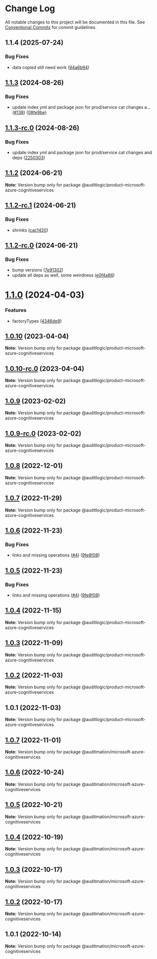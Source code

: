 # Change Log

All notable changes to this project will be documented in this file.
See [Conventional Commits](https://conventionalcommits.org) for commit guidelines.

## 1.1.4 (2025-07-24)


### Bug Fixes

* data copied still need work ([94a6b94](https://github.com/zerobias-org/product/commit/94a6b942fb0516367548599d739529536132755a))





## [1.1.3](https://github.com/auditlogic/product/compare/@auditlogic/product-microsoft-azure-cognitiveservices@1.1.2...@auditlogic/product-microsoft-azure-cognitiveservices@1.1.3) (2024-08-26)


### Bug Fixes

* update index yml and package json for prod/service cat changes a… ([#138](https://github.com/auditlogic/product/issues/138)) ([08fe9be](https://github.com/auditlogic/product/commit/08fe9beb1c8457462a19bc69caa02e6212d97e1a))





## [1.1.3-rc.0](https://github.com/auditlogic/product/compare/@auditlogic/product-microsoft-azure-cognitiveservices@1.1.2...@auditlogic/product-microsoft-azure-cognitiveservices@1.1.3-rc.0) (2024-08-26)


### Bug Fixes

* update index yml and package json for prod/service cat changes and deps ([2250303](https://github.com/auditlogic/product/commit/225030363a363608240135b7ebed386b28f01e4b))





## [1.1.2](https://github.com/auditlogic/product/compare/@auditlogic/product-microsoft-azure-cognitiveservices@1.1.2-rc.1...@auditlogic/product-microsoft-azure-cognitiveservices@1.1.2) (2024-06-21)

**Note:** Version bump only for package @auditlogic/product-microsoft-azure-cognitiveservices





## [1.1.2-rc.1](https://github.com/auditlogic/product/compare/@auditlogic/product-microsoft-azure-cognitiveservices@1.1.2-rc.0...@auditlogic/product-microsoft-azure-cognitiveservices@1.1.2-rc.1) (2024-06-21)


### Bug Fixes

* shrinks ([cac1420](https://github.com/auditlogic/product/commit/cac14200fefcd8183ab69fe89a47bd3f70f563e9))





## [1.1.2-rc.0](https://github.com/auditlogic/product/compare/@auditlogic/product-microsoft-azure-cognitiveservices@1.1.0...@auditlogic/product-microsoft-azure-cognitiveservices@1.1.2-rc.0) (2024-06-21)


### Bug Fixes

* bump versions ([7e91302](https://github.com/auditlogic/product/commit/7e913023b8b312150ed7762c32fbbe616be71de5))
* update all deps as well, some weirdness ([e0f4a86](https://github.com/auditlogic/product/commit/e0f4a864714e2d3de6bbf3da014d5312fe53be2f))





# [1.1.0](https://github.com/auditlogic/product/compare/@auditlogic/product-microsoft-azure-cognitiveservices@1.0.10...@auditlogic/product-microsoft-azure-cognitiveservices@1.1.0) (2024-04-03)


### Features

* factoryTypes ([4346de9](https://github.com/auditlogic/product/commit/4346de92693aee892fccf725338ffc7b80ab182b))





## [1.0.10](https://github.com/auditlogic/product/compare/@auditlogic/product-microsoft-azure-cognitiveservices@1.0.9...@auditlogic/product-microsoft-azure-cognitiveservices@1.0.10) (2023-04-04)

**Note:** Version bump only for package @auditlogic/product-microsoft-azure-cognitiveservices





## [1.0.10-rc.0](https://github.com/auditlogic/product/compare/@auditlogic/product-microsoft-azure-cognitiveservices@1.0.9...@auditlogic/product-microsoft-azure-cognitiveservices@1.0.10-rc.0) (2023-04-04)

**Note:** Version bump only for package @auditlogic/product-microsoft-azure-cognitiveservices





## [1.0.9](https://github.com/auditlogic/product/compare/@auditlogic/product-microsoft-azure-cognitiveservices@1.0.8...@auditlogic/product-microsoft-azure-cognitiveservices@1.0.9) (2023-02-02)

**Note:** Version bump only for package @auditlogic/product-microsoft-azure-cognitiveservices





## [1.0.9-rc.0](https://github.com/auditlogic/product/compare/@auditlogic/product-microsoft-azure-cognitiveservices@1.0.8...@auditlogic/product-microsoft-azure-cognitiveservices@1.0.9-rc.0) (2023-02-02)

**Note:** Version bump only for package @auditlogic/product-microsoft-azure-cognitiveservices





## [1.0.8](https://github.com/auditlogic/product/compare/@auditlogic/product-microsoft-azure-cognitiveservices@1.0.7...@auditlogic/product-microsoft-azure-cognitiveservices@1.0.8) (2022-12-01)

**Note:** Version bump only for package @auditlogic/product-microsoft-azure-cognitiveservices





## [1.0.7](https://github.com/auditlogic/product/compare/@auditlogic/product-microsoft-azure-cognitiveservices@1.0.6...@auditlogic/product-microsoft-azure-cognitiveservices@1.0.7) (2022-11-29)

**Note:** Version bump only for package @auditlogic/product-microsoft-azure-cognitiveservices





## [1.0.6](https://github.com/auditlogic/product/compare/@auditlogic/product-microsoft-azure-cognitiveservices@1.0.4...@auditlogic/product-microsoft-azure-cognitiveservices@1.0.6) (2022-11-23)


### Bug Fixes

* links and missing operations ([#4](https://github.com/auditlogic/product/issues/4)) ([9fe8f08](https://github.com/auditlogic/product/commit/9fe8f08fe7c57fdb79f991ac35bd6ac2e7dcad38))





## [1.0.5](https://github.com/auditlogic/product/compare/@auditlogic/product-microsoft-azure-cognitiveservices@1.0.4...@auditlogic/product-microsoft-azure-cognitiveservices@1.0.5) (2022-11-23)


### Bug Fixes

* links and missing operations ([#4](https://github.com/auditlogic/product/issues/4)) ([9fe8f08](https://github.com/auditlogic/product/commit/9fe8f08fe7c57fdb79f991ac35bd6ac2e7dcad38))





## [1.0.4](https://github.com/auditlogic/product/compare/@auditlogic/product-microsoft-azure-cognitiveservices@1.0.3...@auditlogic/product-microsoft-azure-cognitiveservices@1.0.4) (2022-11-15)

**Note:** Version bump only for package @auditlogic/product-microsoft-azure-cognitiveservices





## [1.0.3](https://github.com/auditlogic/product/compare/@auditlogic/product-microsoft-azure-cognitiveservices@1.0.2...@auditlogic/product-microsoft-azure-cognitiveservices@1.0.3) (2022-11-09)

**Note:** Version bump only for package @auditlogic/product-microsoft-azure-cognitiveservices





## [1.0.2](https://github.com/auditlogic/product/compare/@auditlogic/product-microsoft-azure-cognitiveservices@1.0.1...@auditlogic/product-microsoft-azure-cognitiveservices@1.0.2) (2022-11-03)

**Note:** Version bump only for package @auditlogic/product-microsoft-azure-cognitiveservices





## 1.0.1 (2022-11-03)

**Note:** Version bump only for package @auditlogic/product-microsoft-azure-cognitiveservices





## [1.0.7](https://github.com/auditmation/store-content/compare/@auditmation/microsoft-azure-cognitiveservices@1.0.6...@auditmation/microsoft-azure-cognitiveservices@1.0.7) (2022-11-01)

**Note:** Version bump only for package @auditmation/microsoft-azure-cognitiveservices





## [1.0.6](https://github.com/auditmation/store-content/compare/@auditmation/microsoft-azure-cognitiveservices@1.0.5...@auditmation/microsoft-azure-cognitiveservices@1.0.6) (2022-10-24)

**Note:** Version bump only for package @auditmation/microsoft-azure-cognitiveservices





## [1.0.5](https://github.com/auditmation/store-content/compare/@auditmation/microsoft-azure-cognitiveservices@1.0.4...@auditmation/microsoft-azure-cognitiveservices@1.0.5) (2022-10-21)

**Note:** Version bump only for package @auditmation/microsoft-azure-cognitiveservices





## [1.0.4](https://github.com/auditmation/store-content/compare/@auditmation/microsoft-azure-cognitiveservices@1.0.3...@auditmation/microsoft-azure-cognitiveservices@1.0.4) (2022-10-19)

**Note:** Version bump only for package @auditmation/microsoft-azure-cognitiveservices





## [1.0.3](https://github.com/auditmation/store-content/compare/@auditmation/microsoft-azure-cognitiveservices@1.0.2...@auditmation/microsoft-azure-cognitiveservices@1.0.3) (2022-10-17)

**Note:** Version bump only for package @auditmation/microsoft-azure-cognitiveservices





## [1.0.2](https://github.com/auditmation/store-content/compare/@auditmation/microsoft-azure-cognitiveservices@1.0.1...@auditmation/microsoft-azure-cognitiveservices@1.0.2) (2022-10-17)

**Note:** Version bump only for package @auditmation/microsoft-azure-cognitiveservices





## 1.0.1 (2022-10-14)

**Note:** Version bump only for package @auditmation/microsoft-azure-cognitiveservices
